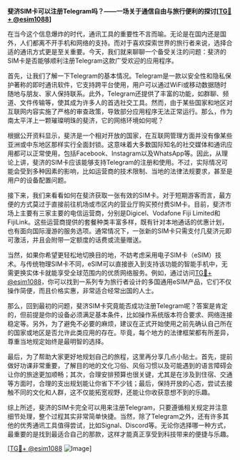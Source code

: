 **斐济SIM卡可以注册Telegram吗？——一场关于通信自由与旅行便利的探讨[[TG💪+ @esim1088](https://t.me/s/esim1088)]**

在当今这个信息爆炸的时代，通讯工具的重要性不言而喻。无论是在国内还是国外，人们都离不开手机和网络的支持。而对于喜欢探索世界的旅行者来说，选择合适的通讯方式更是至关重要。今天，我们就来聊聊一个备受关注的问题：斐济的SIM卡是否能够顺利注册Telegram这款广受欢迎的应用程序。

首先，让我们了解一下Telegram的基本情况。Telegram是一款以安全性和隐私保护著称的即时通讯软件，它支持跨平台使用，用户可以通过WiFi或移动数据随时随地与朋友、家人保持联系。此外，Telegram还提供了丰富的功能，如群聊、频道、文件传输等，使其成为许多人的首选社交工具。然而，由于某些国家和地区对互联网内容实施了严格的审查政策，导致部分应用程序无法正常运行。那么，作为南太平洋上一颗璀璨明珠的斐济，它的网络环境如何呢？

根据公开资料显示，斐济是一个相对开放的国家，在互联网管理方面并没有像某些亚洲或中东地区那样实行全面封锁。这意味着大多数国际知名的社交媒体和通讯应用都可以正常使用，包括Facebook、Instagram以及WhatsApp等。因此，从理论上讲，斐济的SIM卡应该能够支持Telegram的注册和使用。不过，实际情况可能会受到多种因素的影响，比如运营商的技术限制、当地的法律法规要求，甚至是用户的设备配置问题。

接下来，我们来看看如何在斐济获取一张有效的SIM卡。对于短期游客而言，最方便的方式莫过于直接前往机场或市区内的营业厅购买预付费SIM卡。目前，斐济市场上主要有三家主要的电信运营商，分别是Digicel、Vodafone Fiji Limited和FijiLink。这些运营商提供的套餐种类丰富多样，既有针对本地通话的优惠计划，也有面向国际漫游的服务选项。通常情况下，一张新的SIM卡只需支付几斐济元即可激活，并且会附带一定额度的话费或流量赠送。

当然，如果你希望更轻松地切换目的地，不妨考虑采用电子SIM卡（eSIM）技术。与传统物理SIM卡不同，eSIM可以直接嵌入到支持该功能的智能手机中，无需更换实体卡就能享受全球范围内的优质网络服务。例如，通过访问[TG💪+ @esim1088](https://t.me/s/esim1088)，你可以找到一系列专为旅行者设计的多国通用eSIM产品，它们不仅操作简便，而且价格实惠，非常适合经常出国的人士。

那么，回到最初的问题，斐济SIM卡究竟能否成功注册Telegram呢？答案是肯定的，但前提是你的设备必须满足基本条件，比如操作系统版本符合要求、网络连接稳定等。另外，为了避免不必要的麻烦，建议在正式开始使用之前先确认自己所在的国家或地区是否允许此类应用的存在。毕竟，每个地方的法律框架都有所差异，尊重当地规定始终是最明智的选择。

最后，为了帮助大家更好地规划自己的旅程，这里再分享几点小贴士。首先，提前做好功课非常重要，了解目的地的文化习俗、风俗习惯以及可能遇到的语言障碍会让你的旅途更加顺畅；其次，合理安排预算也很关键，尤其是在涉及到住宿、交通等方面时，合理的支出规划能让你省下不少钱；最后，保持开放的心态，尝试去接触不同的文化和人群，这不仅能拓宽视野，还能让你收获意想不到的乐趣。

综上所述，斐济的SIM卡完全可以用来注册Telegram，只要遵循相关规定并注意细节处理，整个过程其实非常简单快捷。当然，除了Telegram之外，还有许多其他的优秀通讯工具值得尝试，比如Signal、Discord等。无论你选择哪一种方式，最重要的是找到最适合自己的那款，这样才能真正享受到科技带来的便捷与乐趣。

[[TG💪+ @esim1088](https://t.me/s/esim1088) ![Image](https://i.postimg.cc/4NQfJmqS/Snipaste-2025-05-13-00-14-12.png)]
